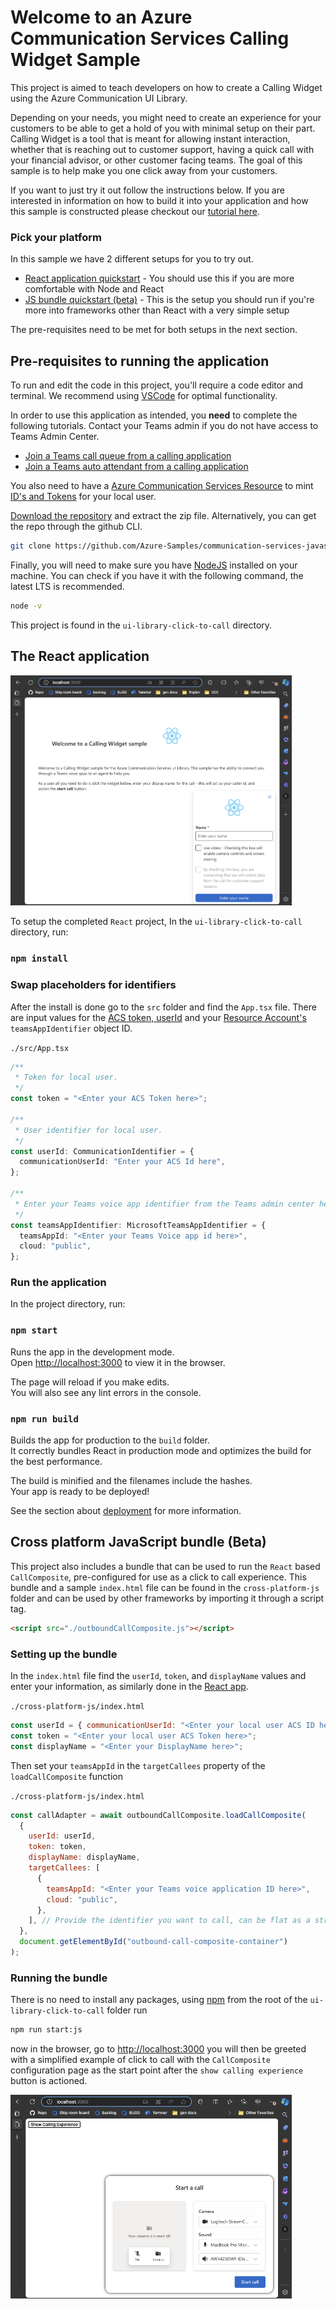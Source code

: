 # Welcome to an Azure Communication Services Calling Widget Sample

This project is aimed to teach developers on how to create a Calling Widget using the Azure Communication UI Library.

Depending on your needs, you might need to create an experience for your customers to be able to get a hold of you with minimal setup on their part.
Calling Widget is a tool that is meant for allowing instant interaction, whether that is reaching out to customer support, having a quick call with your financial advisor, or other customer facing teams. The goal of this sample is to help make you one click away from your customers.

If you want to just try it out follow the instructions below. If you are interested in information on how to build it into your application and how this sample is constructed please checkout our [tutorial here](https://learn.microsoft.com/en-us/azure/communication-services/tutorials/calling-widget/calling-widget-overview).

### Pick your platform

In this sample we have 2 different setups for you to try out.

- [React application quickstart](#the-react-application) - You should use this if you are more comfortable with Node and React
- [JS bundle quickstart (beta)](#cross-platform-javascript-bundle-beta) - This is the setup you should run if you're more into frameworks other than React with a very simple setup

The pre-requisites need to be met for both setups in the next section.

## Pre-requisites to running the application

To run and edit the code in this project, you'll require a code editor and terminal. We recommend using [VSCode](https://code.visualstudio.com/Download) for optimal functionality.
 
In order to use this application as intended, you **need** to complete the following tutorials. Contact your Teams admin if you do not have access to Teams Admin Center.

- [Join a Teams call queue from a calling application](https://learn.microsoft.com/en-us/azure/communication-services/quickstarts/voice-video-calling/get-started-teams-call-queue)
- [Join a Teams auto attendant from a calling application](https://learn.microsoft.com/en-us/azure/communication-services/quickstarts/voice-video-calling/get-started-teams-auto-attendant)

You also need to have a [Azure Communication Services Resource](https://learn.microsoft.com/en-us/azure/communication-services/quickstarts/create-communication-resource?branch=pr-en-us-275623&tabs=windows&pivots=platform-azp) to mint [ID's and Tokens](https://learn.microsoft.com/en-us/azure/communication-services/quickstarts/identity/access-tokens?tabs=windows&pivots=platform-azportal) for your local user.

[Download the repository](https://github.com/Azure-Samples/communication-services-javascript-quickstarts/archive/refs/heads/main.zip) and extract the zip file. Alternatively, you can get the repo through the github CLI.

```bash
git clone https://github.com/Azure-Samples/communication-services-javascript-quickstarts.git
```

Finally, you will need to make sure you have [NodeJS](https://nodejs.org/en/download/) installed on your machine. You can check if you have it with the following command, the latest LTS is recommended.

```bash
node -v
```

This project is found in the `ui-library-click-to-call` directory.

## The React application

<img src="./media/splash-screen-react.png" width=450px>

To setup the completed `React` project, In the `ui-library-click-to-call` directory, run:

### `npm install`

### Swap placeholders for identifiers

After the install is done go to the `src` folder and find the `App.tsx` file.
There are input values for the [ACS token, userId](https://learn.microsoft.com/en-us/azure/communication-services/quickstarts/identity/access-tokens?tabs=windows&pivots=platform-azportal) and your [Resource Account's](https://learn.microsoft.com/en-us/azure/communication-services/quickstarts/voice-video-calling/get-started-teams-auto-attendant?branch=pr-en-us-275623#find-object-id-for-auto-attendant) `teamsAppIdentifier` object ID.

`./src/App.tsx`

```typescript
/**
 * Token for local user.
 */
const token = "<Enter your ACS Token here>";

/**
 * User identifier for local user.
 */
const userId: CommunicationIdentifier = {
  communicationUserId: "Enter your ACS Id here",
};

/**
 * Enter your Teams voice app identifier from the Teams admin center here
 */
const teamsAppIdentifier: MicrosoftTeamsAppIdentifier = {
  teamsAppId: "<Enter your Teams Voice app id here>",
  cloud: "public",
};
```

### Run the application

In the project directory, run:

### `npm start`

Runs the app in the development mode.\
Open [http://localhost:3000](http://localhost:3000) to view it in the browser.

The page will reload if you make edits.\
You will also see any lint errors in the console.

### `npm run build`

Builds the app for production to the `build` folder.\
It correctly bundles React in production mode and optimizes the build for the best performance.

The build is minified and the filenames include the hashes.\
Your app is ready to be deployed!

See the section about [deployment](https://facebook.github.io/create-react-app/docs/deployment) for more information.

## Cross platform JavaScript bundle (Beta)

<a name="cross-platform"></a>
This project also includes a bundle that can be used to run the `React` based `CallComposite`, pre-configured for use as a click
to call experience. This bundle and a sample `index.html` file can be found in the `cross-platform-js` folder and can be used by other frameworks by importing it through a script tag.

```html
<script src="./outboundCallComposite.js"></script>
```

### Setting up the bundle

In the `index.html` file find the `userId`, `token`, and `displayName` values and enter your information, as similarly done in the [React app](#swap-placeholders-for-identifiers).

`./cross-platform-js/index.html`

```javascript
const userId = { communicationUserId: "<Enter your local user ACS ID here>" };
const token = "<Enter your local user ACS Token here>";
const displayName = "<Enter your DisplayName here>";
```

Then set your `teamsAppId` in the `targetCallees` property of the `loadCallComposite` function

`./cross-platform-js/index.html`

```javascript
const callAdapter = await outboundCallComposite.loadCallComposite(
  {
    userId: userId,
    token: token,
    displayName: displayName,
    targetCallees: [
      {
        teamsAppId: "<Enter your Teams voice application ID here>",
        cloud: "public",
      },
    ], // Provide the identifier you want to call, can be flat as a string.
  },
  document.getElementById("outbound-call-composite-container")
);
```

### Running the bundle

There is no need to install any packages, using [npm](https://nodejs.org/en/learn/getting-started/an-introduction-to-the-npm-package-manager) from the root of the `ui-library-click-to-call` folder run 

```bash
npm run start:js
```
now in the browser, go to [http://localhost:3000](http://localhost:3000) you will then be greeted with a simplified example of click to call with the `CallComposite` configuration page as the start point after the `show calling experience` button is actioned.

<img src="./media/splash-screen.png" alt="splash screen with calling experience in waiting state" width=450px>
